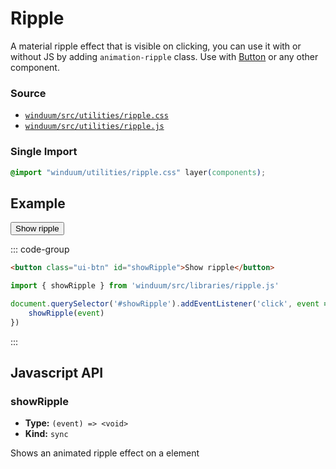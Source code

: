 # Ripple

A material ripple effect that is visible on clicking, you can use it with or without JS by adding `animation-ripple` class.
Use with [Button](/docs/ui/button) or any other component.

### Source

* [`winduum/src/utilities/ripple.css`](https://github.com/winduum/winduum/blob/main/src/utilities/ripple.css)
* [`winduum/src/utilities/ripple.js`](https://github.com/winduum/winduum/blob/main/src/utilities/ripple.js)


### Single Import

```css
@import "winduum/utilities/ripple.css" layer(components);
```

## Example

<div class="iframe">
    <button class="ui-btn" id="showRipple">Show ripple</button>
</div>

::: code-group
```html
<button class="ui-btn" id="showRipple">Show ripple</button>
```
```js
import { showRipple } from 'winduum/src/libraries/ripple.js'

document.querySelector('#showRipple').addEventListener('click', event => {
    showRipple(event)
})
```
:::

## Javascript API

### showRipple

* **Type:** `(event) => <void>`
* **Kind:** `sync`

Shows an animated ripple effect on a element
